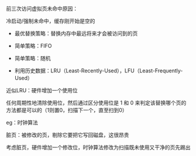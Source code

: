 前三次访问虚拟页未命中原因：

冷启动/强制未命中，缓存刚开始是空的

* 最优替换策略：替换内存中最远将来才会被访问到的页

* 简单策略：FIFO
* 简单策略：随机
* 利用历史数据：LRU（Least-Recently-Used），LFU（Least-Frequently-Used）

近似LRU：硬件增加一个使用位

任何周期性地清除使用位，然后通过区分使用位是 1 和 0 来判定该替换哪个页的方法都是可以的（1则置0，扫描下一个，直至扫到0）

eg：时钟算法

脏页：被修改的页，剔除它要把它写回磁盘，这很昂贵

考虑脏页，硬件增加一个修改位，时钟算法修改为扫描既未使用又干净的页先踢出